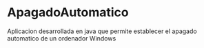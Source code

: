 ApagadoAutomatico
=================

Aplicacion desarrollada en java que permite establecer el apagado automatico de un ordenador Windows
